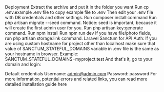 Deployment
Extract the archive and put it in the folder you want
Run cp .env.example .env file to copy example file to .env
Then edit your .env file with DB credentials and other settings.
Run composer install command
Run php artisan migrate --seed command.
Notice: seed is important, because it will create the first admin user for you.
Run php artisan key:generate command.
Run npm install
Run npm run dev
If you have file/photo fields, run php artisan storage:link command.
Laravel Sanctum for API Auth: If you are using custom hostname for project other than localhost make sure that value of SANCTUM_STATEFUL_DOMAINS variable in .env file is the same as your hostname in browser. Example: SANCTUM_STATEFUL_DOMAINS=myproject.test
And that's it, go to your domain and login:

Default credentials
Username: admin@admin.com
Password: password
For more information, potential errors and related links, you can read more detailed installation guide here